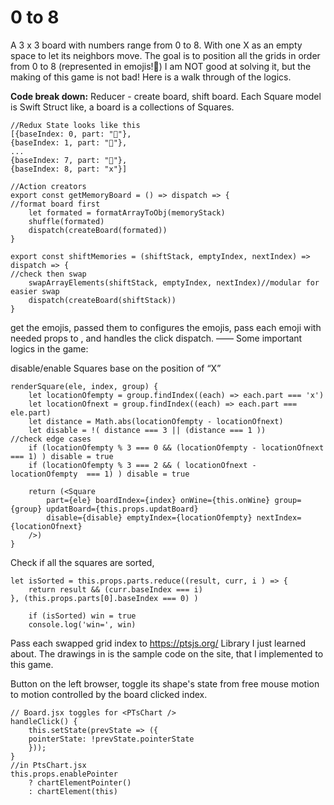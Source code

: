 # 0 to 8

A 3 x 3 board with numbers range from 0 to 8. With one X as an empty space to let its neighbors move. The goal is to position all the grids in order from 0 to 8 (represented in emojis!🌲) I am NOT good at solving it, but the making of this game is not bad! Here is a walk through of the logics. 

**Code break down:**
Reducer - create board, shift board.
Each Square model is  Swift Struct like, a board is a collections of Squares.
```
//Redux State looks like this 
[{baseIndex: 0, part: "🥚"},
{baseIndex: 1, part: "🌲"},
...
{baseIndex: 7, part: "🌿"},
{baseIndex: 8, part: "x"}]
```
```
//Action creators
export const getMemoryBoard = () => dispatch => {
//format board first 
    let formated = formatArrayToObj(memoryStack)
    shuffle(formated)
    dispatch(createBoard(formated))
}

export const shiftMemories = (shiftStack, emptyIndex, nextIndex) => dispatch => {
//check then swap
    swapArrayElements(shiftStack, emptyIndex, nextIndex)//modular for easier swap
    dispatch(createBoard(shiftStack))
}
```

<Game/> get the emojis, passed them to <Board /> 
<Board /> configures the emojis, pass each emoji with needed props to <Square /> , and handles the click dispatch. 
——
Some important logics in the game:

disable/enable Squares base on the position of “X”
```
renderSquare(ele, index, group) {
    let locationOfempty = group.findIndex((each) => each.part === 'x')
    let locationOfnext = group.findIndex((each) => each.part === ele.part)
    let distance = Math.abs(locationOfempty - locationOfnext) 
    let disable = !( distance === 3 || (distance === 1 ))
//check edge cases 
    if (locationOfempty % 3 === 0 && (locationOfempty - locationOfnext === 1) ) disable = true
    if (locationOfempty % 3 === 2 && ( locationOfnext - locationOfempty  === 1) ) disable = true

    return (<Square
        part={ele} boardIndex={index} onWine={this.onWine} group={group} updatBoard={this.props.updatBoard}
        disable={disable} emptyIndex={locationOfempty} nextIndex={locationOfnext}
    />)
}
```
Check if all the squares are sorted, 
```
let isSorted = this.props.parts.reduce((result, curr, i ) => {
    return result && (curr.baseIndex === i)
}, (this.props.parts[0].baseIndex === 0) )
    
    if (isSorted) win = true
    console.log('win=', win)
```
Pass each swapped grid index to <PTsChart /> 
https://ptsjs.org/ Library I just learned about.
The drawings in <PTsChart /> is the sample code on the site, that I implemented to this game. 

Button on the left browser, toggle its shape's state from free mouse motion to motion controlled by the board clicked index. 
```
// Board.jsx toggles for <PTsChart />
handleClick() {
    this.setState(prevState => ({
    pointerState: !prevState.pointerState
    }));
}
//in PtsChart.jsx 
this.props.enablePointer
    ? chartElementPointer()
    : chartElement(this)
